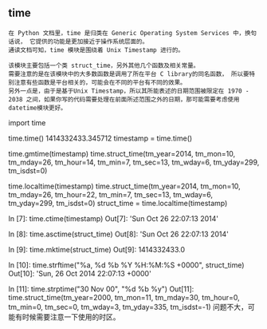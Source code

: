 ## time
    
    在 Python 文档里，time 是归类在 Generic Operating System Services 中，换句话说， 它提供的功能是更加接近于操作系统层面的。
    通读文档可知，time 模块是围绕着 Unix Timestamp 进行的。
    
    该模块主要包括一个类 struct_time，另外其他几个函数及相关常量。 
    需要注意的是在该模块中的大多数函数是调用了所在平台 C library的同名函数， 所以要特别注意有些函数是平台相关的，可能会在不同的平台有不同的效果。
    另外一点是，由于是基于Unix Timestamp，所以其所能表述的日期范围被限定在 1970 - 2038 之间，如果你写的代码需要处理在前面所述范围之外的日期，那可能需要考虑使用datetime模块更好。
    

import time
 
time.time()
1414332433.345712
timestamp = time.time()
 
time.gmtime(timestamp)
time.struct_time(tm_year=2014, tm_mon=10, tm_mday=26, tm_hour=14, tm_min=7, tm_sec=13, tm_wday=6, tm_yday=299, tm_isdst=0)
 
time.localtime(timestamp)
time.struct_time(tm_year=2014, tm_mon=10, tm_mday=26, tm_hour=22, tm_min=7, tm_sec=13, tm_wday=6, tm_yday=299, tm_isdst=0)
struct_time = time.localtime(timestamp)
 
In [7]: time.ctime(timestamp)
Out[7]: 'Sun Oct 26 22:07:13 2014'
 
In [8]: time.asctime(struct_time)
Out[8]: 'Sun Oct 26 22:07:13 2014'
 
In [9]: time.mktime(struct_time)
Out[9]: 1414332433.0
 
In [10]: time.strftime("%a, %d %b %Y %H:%M:%S +0000", struct_time)
Out[10]: 'Sun, 26 Oct 2014 22:07:13 +0000'
 
In [11]: time.strptime("30 Nov 00", "%d %b %y")
Out[11]: time.struct_time(tm_year=2000, tm_mon=11, tm_mday=30, tm_hour=0, tm_min=0, tm_sec=0, tm_wday=3, tm_yday=335, tm_isdst=-1)
问题不大，可能有时候需要注意一下使用的时区。
